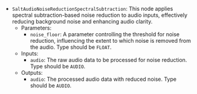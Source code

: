- `SaltAudioNoiseReductionSpectralSubtraction`: This node applies spectral subtraction-based noise reduction to audio inputs, effectively reducing background noise and enhancing audio clarity.
    - Parameters:
        - `noise_floor`: A parameter controlling the threshold for noise reduction, influencing the extent to which noise is removed from the audio. Type should be `FLOAT`.
    - Inputs:
        - `audio`: The raw audio data to be processed for noise reduction. Type should be `AUDIO`.
    - Outputs:
        - `audio`: The processed audio data with reduced noise. Type should be `AUDIO`.
